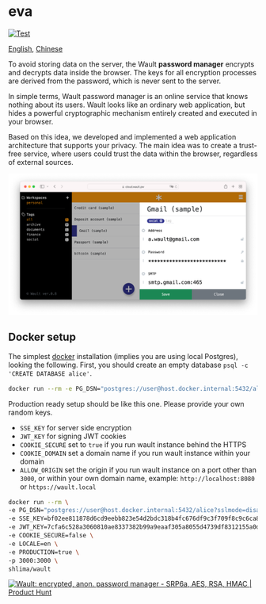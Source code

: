 # eva

[![Test](https://github.com/wault-pw/eva/actions/workflows/ci.yml/badge.svg)](https://github.com/wault-pw/eva/actions/workflows/ci.yml)

[English](https://cloud.wault.pw), [Chinese](https://cloud.wault.cn.com)

To avoid storing data on the server, the Wault **password manager** encrypts and decrypts data inside the browser. The keys for all encryption processes are derived from the password, which is never sent to the server.

In simple terms, Wault password manager is an online service that knows nothing about its users. Wault looks like an ordinary web application, but hides a powerful cryptographic mechanism entirely created and executed in your browser.

Based on this idea, we developed and implemented a web application architecture that supports your privacy. The main idea was to create a trust-free service, where users could trust the data within the browser, regardless of external sources.

![Wault password manager](/docs/screenshot.png)

## Docker setup

The simplest [docker](https://hub.docker.com/r/shlima/wault) installation 
(implies you are using local Postgres), looking the following. First, you should create an 
empty database `psql -c 'CREATE DATABASE alice'`.

```bash
docker run --rm -e PG_DSN="postgres://user@host.docker.internal:5432/alice?sslmode=disable&timezone=utc" -p 3000:3000 shlima/wault 
```

Production ready setup should be like this one. Please provide your own random keys.
- `SSE_KEY` for server side encryption
- `JWT_KEY` for signing JWT cookies
- `COOKIE_SECURE` set to `true` if you run wault instance behind the HTTPS
- `COOKIE_DOMAIN` set a domain name if you run wault instance within your domain
- `ALLOW_ORIGIN` set the origin if you run wault instance on a port other than `3000`,
  or within your own domain name, example: `http://localhost:8080` or `https://wault.local`  

```bash
docker run --rm \
-e PG_DSN="postgres://user@host.docker.internal:5432/alice?sslmode=disable&timezone=utc" \
-e SSE_KEY=bf02ee811878d6cd9eebb823e54d2bdc318b4fc676df9c3f709f8c9c6ca8fff0 \
-e JWT_KEY=7cfa6c528a3060810ae8337382b99a9eaaf305a8055d4739df8312155a0d93d8 \
-e COOKIE_SECURE=false \
-e LOCALE=en \
-e PRODUCTION=true \
-p 3000:3000 \
shlima/wault
```

<a href="https://www.producthunt.com/posts/wault-encrypted-anon-password-manager?utm_source=badge-featured&utm_medium=badge&utm_souce=badge-wault&#0045;encrypted&#0045;anon&#0045;password&#0045;manager" target="_blank"><img src="https://api.producthunt.com/widgets/embed-image/v1/featured.svg?post_id=337572&theme=dark" alt="Wault&#0058;&#0032;encrypted&#0044;&#0032;anon&#0046;&#0032;password&#0032;manager - SRP6a&#0044;&#0032;AES&#0044;&#0032;RSA&#0044;&#0032;HMAC | Product Hunt" style="width: 250px; height: 54px;" width="250" height="54" /></a>
